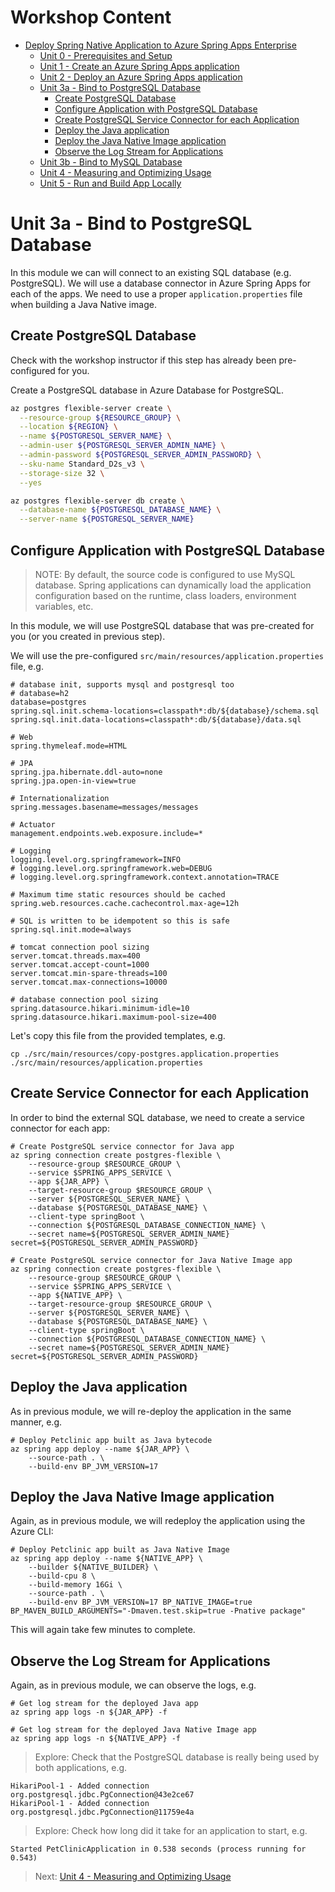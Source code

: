# Workshop Content

* [Deploy Spring Native Application to Azure Spring Apps Enterprise](../README.md)
  * [Unit 0 - Prerequisites and Setup](../step-00-setup-your-environment/README.md)
  * [Unit 1 - Create an Azure Spring Apps application](../step-01-create-asa-app/README.md)
  * [Unit 2 - Deploy an Azure Spring Apps application](../step-02-deploy-asa-app/README.md)
  * [Unit 3a - Bind to PostgreSQL Database](../step-03a-bind-to-postgresql-database/README.md)
    * [Create PostgreSQL Database](../step-03a-bind-to-postgresql-database#create-postgresql-database)
    * [Configure Application with PostgreSQL Database](../step-03a-bind-to-postgresql-database#configure-application-with-postgresql-database)
    * [Create PostgreSQL Service Connector for each Application](../step-03a-bind-to-postgresql-database#create-service-connector-for-each-application)
    * [Deploy the Java application](../step-03a-bind-to-postgresql-database#deploy-the-java-application)
    * [Deploy the Java Native Image application](../step-03a-bind-to-postgresql-database#deploy-the-java-native-image-application)
    * [Observe the Log Stream for Applications](../step-03a-bind-to-postgresql-database#observe-the-log-stream-for-applications)
  * [Unit 3b - Bind to MySQL Database](../step-03b-bind-to-mysql-database/README.md)
  * [Unit 4 - Measuring and Optimizing Usage](../step-04-measuring-and-optimizing-usage/README.md)
  * [Unit 5 - Run and Build App Locally](../step-05-run-and-build-app-locally/README.md)

# Unit 3a - Bind to PostgreSQL Database

In this module we can will connect to an existing SQL database (e.g. PostgreSQL).
We will use a database connector in Azure Spring Apps for each of the apps.
We need to use a proper `application.properties` file when building a Java Native image.

## Create PostgreSQL Database

Check with the workshop instructor if this step has already been pre-configured for you.

Create a PostgreSQL database in Azure Database for PostgreSQL.

```bash
az postgres flexible-server create \
  --resource-group ${RESOURCE_GROUP} \
  --location ${REGION} \
  --name ${POSTGRESQL_SERVER_NAME} \
  --admin-user ${POSTGRESQL_SERVER_ADMIN_NAME} \
  --admin-password ${POSTGRESQL_SERVER_ADMIN_PASSWORD} \
  --sku-name Standard_D2s_v3 \
  --storage-size 32 \
  --yes

az postgres flexible-server db create \
  --database-name ${POSTGRESQL_DATABASE_NAME} \
  --server-name ${POSTGRESQL_SERVER_NAME}
```

## Configure Application with PostgreSQL Database

> NOTE: By default, the source code is configured to use MySQL database. Spring applications can
dynamically load the application configuration based on the runtime, class loaders, environment
variables, etc.

In this module, we will use PostgreSQL database that was pre-created for you (or you created in
previous step).

We will use the pre-configured `src/main/resources/application.properties` file, e.g.

```
# database init, supports mysql and postgresql too
# database=h2
database=postgres
spring.sql.init.schema-locations=classpath*:db/${database}/schema.sql
spring.sql.init.data-locations=classpath*:db/${database}/data.sql

# Web
spring.thymeleaf.mode=HTML

# JPA
spring.jpa.hibernate.ddl-auto=none
spring.jpa.open-in-view=true

# Internationalization
spring.messages.basename=messages/messages

# Actuator
management.endpoints.web.exposure.include=*

# Logging
logging.level.org.springframework=INFO
# logging.level.org.springframework.web=DEBUG
# logging.level.org.springframework.context.annotation=TRACE

# Maximum time static resources should be cached
spring.web.resources.cache.cachecontrol.max-age=12h

# SQL is written to be idempotent so this is safe
spring.sql.init.mode=always

# tomcat connection pool sizing
server.tomcat.threads.max=400
server.tomcat.accept-count=1000
server.tomcat.min-spare-threads=100
server.tomcat.max-connections=10000

# database connection pool sizing
spring.datasource.hikari.minimum-idle=10
spring.datasource.hikari.maximum-pool-size=400
```

Let's copy this file from the provided templates, e.g.

```shell
cp ./src/main/resources/copy-postgres.application.properties ./src/main/resources/application.properties
```

## Create Service Connector for each Application

In order to bind the external SQL database, we need to create a service connector for each app:

```shell
# Create PostgreSQL service connector for Java app
az spring connection create postgres-flexible \
    --resource-group $RESOURCE_GROUP \
    --service $SPRING_APPS_SERVICE \
    --app ${JAR_APP} \
    --target-resource-group $RESOURCE_GROUP \
    --server ${POSTGRESQL_SERVER_NAME} \
    --database ${POSTGRESQL_DATABASE_NAME} \
    --client-type springBoot \
    --connection ${POSTGRESQL_DATABASE_CONNECTION_NAME} \
    --secret name=${POSTGRESQL_SERVER_ADMIN_NAME} secret=${POSTGRESQL_SERVER_ADMIN_PASSWORD}

# Create PostgreSQL service connector for Java Native Image app
az spring connection create postgres-flexible \
    --resource-group $RESOURCE_GROUP \
    --service $SPRING_APPS_SERVICE \
    --app ${NATIVE_APP} \
    --target-resource-group $RESOURCE_GROUP \
    --server ${POSTGRESQL_SERVER_NAME} \
    --database ${POSTGRESQL_DATABASE_NAME} \
    --client-type springBoot \
    --connection ${POSTGRESQL_DATABASE_CONNECTION_NAME} \
    --secret name=${POSTGRESQL_SERVER_ADMIN_NAME} secret=${POSTGRESQL_SERVER_ADMIN_PASSWORD}
```

## Deploy the Java application

As in previous module, we will re-deploy the application in the same manner, e.g.

```shell
# Deploy Petclinic app built as Java bytecode 
az spring app deploy --name ${JAR_APP} \
    --source-path . \
    --build-env BP_JVM_VERSION=17
```

## Deploy the Java Native Image application

Again, as in previous module, we will redeploy the application using the Azure CLI:

```shell
# Deploy Petclinic app built as Java Native Image
az spring app deploy --name ${NATIVE_APP} \
    --builder ${NATIVE_BUILDER} \
    --build-cpu 8 \
    --build-memory 16Gi \
    --source-path . \
    --build-env BP_JVM_VERSION=17 BP_NATIVE_IMAGE=true BP_MAVEN_BUILD_ARGUMENTS="-Dmaven.test.skip=true -Pnative package"
```

This will again take few minutes to complete.

## Observe the Log Stream for Applications

Again, as in previous module, we can observe the logs, e.g.

```shell
# Get log stream for the deployed Java app
az spring app logs -n ${JAR_APP} -f
```

```shell
# Get log stream for the deployed Java Native Image app
az spring app logs -n ${NATIVE_APP} -f
```

> Explore: Check that the PostgreSQL database is really being used by both applications, e.g.

```
HikariPool-1 - Added connection org.postgresql.jdbc.PgConnection@43e2ce67
HikariPool-1 - Added connection org.postgresql.jdbc.PgConnection@11759e4a
```

> Explore: Check how long did it take for an application to start, e.g.

```
Started PetClinicApplication in 0.538 seconds (process running for 0.543)
```

> Next: [Unit 4 - Measuring and Optimizing Usage](../step-04-measuring-and-optimizing-usage/README.md)

